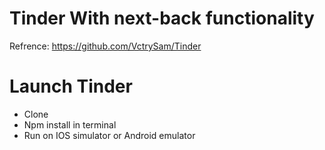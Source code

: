 # Tinder With next-back functionality

Refrence: https://github.com/VctrySam/Tinder

# Launch Tinder
- Clone
- Npm install in terminal
- Run on IOS simulator or Android emulator